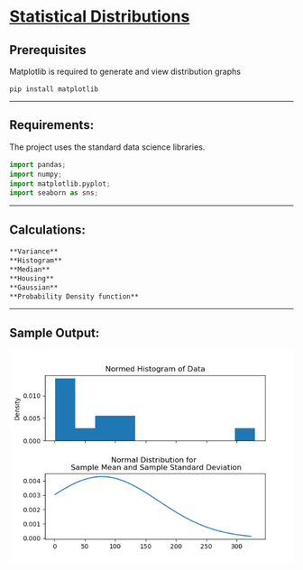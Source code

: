 
# [Statistical Distributions]


<!-- Function to add Histogram : Created by Priya: 13-04-21 -->

Prerequisites
-------------
Matplotlib is required to generate and view distribution graphs

```
pip install matplotlib

```
---
## Requirements:
The project uses the standard data science libraries.

```python libraries
import pandas;
import numpy;
import matplotlib.pyplot;
import seaborn as sns;
```
---
## Calculations:
```
**Variance** 
**Histogram**
**Median**
**Housing**    
**Gaussian**
**Probability Density function**
```
---
## Sample Output:

<img src="example_output.png" alt="Sample Output">

[Statistical Distributions]: https://shiva-adith.github.io/statistical_distributions/
